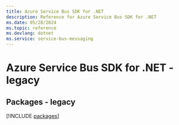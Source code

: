 ```yaml
---
title: Azure Service Bus SDK for .NET
description: Reference for Azure Service Bus SDK for .NET
ms.date: 05/28/2024
ms.topic: reference
ms.devlang: dotnet
ms.service: service-bus-messaging
---
```

# Azure Service Bus SDK for .NET - legacy
## Packages - legacy
[!INCLUDE [packages](service-bus-index.md)]